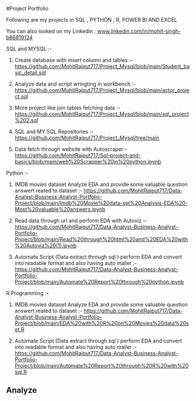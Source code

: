 
#Project Portfolio

Following are my projects in SQL , PYTHON , R, POWER BI AND EXCEL

You can also looked on my Linkedin : www.linkedin.com/in/mohit-singh-b86819124

SQL and MYSQL :-
1. Create database with insert column and tables :- https://github.com/MohitRajput717/Project_Mysql/blob/main/Student_basic_detail.sql

2. Analyze data and script wringting in workbench :- https://github.com/MohitRajput717/Project_Mysql/blob/main/actor_project.sql

3. More project like join tables fetching data :- https://github.com/MohitRajput717/Project_Mysql/blob/main/sql_project%202.sql

4. SQL and MY SQL Repositories :- https://github.com/MohitRajput717/Project_Mysql/tree/main

5. Data fetch through website with Autoscraper:- https://github.com/MohitRajput717/Sql-project-and-basics/blob/main/web%20Scrapper%20in%20python.ipynb

Python :- 

1. IMDB movies dataset Analyze EDA and provide some valuable question answert reated to dataset :- https://github.com/MohitRajput717/Data-Analyst-Business-Analyst-Portfolio-Project/blob/main/Imdb%20Movie%20data-set%20Analysis-EDA%20-Most%20valuable%20answers.ipynb

2. Read data through url and perform EDA with Autoviz :- https://github.com/MohitRajput717/Data-Analyst-Business-Analyst-Portfolio-Project/blob/main/Read%20through%20html%20and%20EDA%20with%20Autoviz%20(1).ipynb

3. Automate Script (Data extract through sql ) perform EDA and convert into readable format and also having auto mailer :- https://github.com/MohitRajput717/Data-Analyst-Business-Analyst-Portfolio-Project/blob/main/Automate%20Report%20through%20python.ipynb

R Programming :- 

1. IMDB movies dataset Analyze EDA and provide some valuable question answert reated to dataset :- https://github.com/MohitRajput717/Data-Analyst-Business-Analyst-Portfolio-Project/blob/main/EDA%20with%20R%20on%20Movies%20data%20set.R

2. Automate Script (Data extract through sql ) perform EDA and convert into readable format and also having auto mailer :-https://github.com/MohitRajput717/Data-Analyst-Business-Analyst-Portfolio-Project/blob/main/Automate%20Report%20through%20R%20with%20sql.R



## Analyze